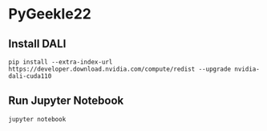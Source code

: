# PyGeekle22

## Install DALI

`pip install --extra-index-url https://developer.download.nvidia.com/compute/redist --upgrade nvidia-dali-cuda110`

## Run Jupyter Notebook

`jupyter notebook`